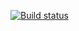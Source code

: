 [![Build status](https://ci.appveyor.com/api/projects/status/obbmp85djjo0x850?svg=true)](https://ci.appveyor.com/project/MorevIgor/autolesson6)
